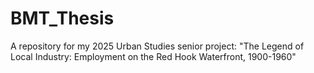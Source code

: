 # BMT_Thesis
A repository for my 2025 Urban Studies senior project: "The Legend of Local Industry: Employment on the Red Hook Waterfront, 1900-1960"

